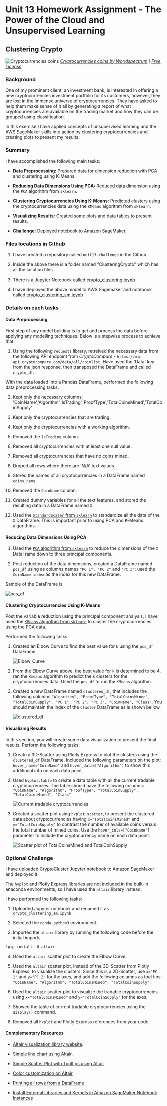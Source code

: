 # Unit 13 Homework Assignment - The Power of the Cloud and Unsupervised Learning

## <b> Clustering Crypto </b>

![Cryptocurrencies coins](ClusteringCrypto/Images/cryptocurrencies-coins.jpg)
_[Cryptocurrencies coins by Worldspectrum](https://www.pexels.com/@worldspectrum?utm_content=attributionCopyText&utm_medium=referral&utm_source=pexels) | [Free License](https://www.pexels.com/photo-license/)_

### <b> Background </b>

One of my prominent client, an investment bank, is interested in offering a new cryptocurrencies investment portfolio for its customers, however, they are lost in the immense universe of cryptocurrencies. They have asked to help them make sense of it all by generating a report of what cryptocurrencies are available on the trading market and how they can be grouped using classification.

In this exercise I have applied concepts of unsupervised learning and the AWS SageMaker skills into action by clustering cryptocurrencies and creating plots to present my results.

### <b> Summary </b>

I have accomplished the following main tasks:

* **[Data Preprocessing](#Data-Preprocessing):** Prepared data for dimension reduction with PCA and clustering using K-Means.

* **[Reducing Data Dimensions Using PCA](#Reducing-Data-Dimensions-Using-PCA):** Reduced data dimension using the `PCA` algorithm from `sklearn`.

* **[Clustering Cryptocurrencies Using K-Means](#Clustering-Cryptocurrencies-Using-K-Means):** Predicted clusters using the cryptocurrencies data using the `KMeans` algorithm from `sklearn`.

* **[Visualizing Results](#Visualizing-Results):** Created some plots and data tables to present results.

* **[Challenge](#Optional-Challenge):** Deployed notebook to Amazon SageMaker.

### <b> Files locations in Github </b>

1. I have created a repository called `unit13-challenge` in the Github.

2. Inside the above there is a folder named "ClusteringCrypto" which has all the solution files

3. There is a Jupyter Notebook called [crypto_clustering.ipynb](Starter_Files/crypto_clustering.ipynb)

4. I have deployed the above model to AWS Sagemaker and notebook called [crypto_clustering_sm.ipynb](Starter_Files/crypto_clustering_sm.ipynb)

### <b> Details on each tasks </b>

#### <b> Data Preprocessing </b>

First step of any model building is to get and process the data before applying any modelling techniques. Below is a stepwise process to achieve that:

1. Using the following `requests` library, retreived the necessary data from the following API endpoint from _CryptoCompare_ - `https://min-api.cryptocompare.com/data/all/coinlist`. Have used the 'Data' key from the json response, then transposed the DataFrame and called `crypto_df`.

With the data loaded into a Pandas DataFrame, performed the following data preprocessing tasks.

2. Kept only the necessary columns: 'CoinName','Algorithm','IsTrading','ProofType','TotalCoinsMined','TotalCoinSupply'
 
3. Kept only the cryptocurrencies that are trading.

4. Kept only the cryptocurrencies with a working algorithm.

5. Removed the `IsTrading` column.

6. Removed all cryptocurrencies with at least one null value.

7. Removed all cryptocurrencies that have no coins mined.

8. Droped all rows where there are 'N/A' text values.

9. Stored the names of all cryptocurrencies in a DataFrame named `coins_name`.

10. Removed the `CoinName` column.

11. Created dummy variables for all the text features, and stored the resulting data in a DataFrame named `X`.

12. Used the [`StandardScaler` from `sklearn`](https://scikit-learn.org/stable/modules/generated/sklearn.preprocessing.StandardScaler.html) to standardize all the data of the `X` DataFrame. This is important prior to using PCA and K-Means algorithms.

#### <b> Reducing Data Dimensions Using PCA </b>

1. Used the [`PCA` algorithm from `sklearn`](https://scikit-learn.org/stable/modules/generated/sklearn.decomposition.PCA.html) to reduce the dimensions of the `X` DataFrame down to three principal components.

2. Post reduction of the data dimensions, created a DataFrame named `pcs_df` using as columns names `"PC 1", "PC 2"` and `"PC 3"`;  used the `CoinName.index` as the index for this new DataFrame.

Sample of the DataFrame is 

   ![pcs_df](ClusteringCrypto/Images/pcs_df.png)

#### <b> Clustering Cryptocurrencies Using K-Means </b>

Post the variable reduction using the principal component analysis, I have used the [`KMeans` algorithm from `sklearn`](https://scikit-learn.org/stable/modules/generated/sklearn.cluster.KMeans.html) to cluster the cryptocurrencies using the PCA data.

Performed the following tasks:

1. Created an Elbow Curve to find the best value for `k` using the `pcs_df` DataFrame.

    ![Elbow_Curve](ClusteringCrypto/Images/Elbow_Curve.png)

2. From the Elbow Curve above, the best value for `k` is determined to be 4, ran the `Kmeans` algorithm to predict the `k` clusters for the cryptocurrencies data. Used the `pcs_df` to run the `KMeans` algorithm.

3. Created a new DataFrame named `clustered_df`, that includes the following columns `"Algorithm", "ProofType", "TotalCoinsMined", "TotalCoinSupply", "PC 1", "PC 2", "PC 3", "CoinName", "Class"`. You should maintain the index of the `cluster` DataFrame as is shown bellow.

    ![clustered_df](ClusteringCrypto/Images/clustered_df.png)

#### <b> Visualizing Results </b>

In this section, you will create some data visualization to present the final results. Perform the following tasks:

1. Create a 3D-Scatter using Plotly Express to plot the clusters using the `clustered_df` DataFrame. Included the following parameters on the plot: `hover_name="CoinName"` and `hover_data=["Algorithm"]` to show this additional info on each data point.

2. Used `hvplot.table` to create a data table with all the current tradable cryptocurrencies. The table should have the following columns: `"CoinName", "Algorithm", "ProofType", "TotalCoinSupply", "TotalCoinsMined", "Class"`

    ![Current tradable cryptocurrencies](ClusteringCrypto/Images/Table_tradeble.png)

3. Created a scatter plot using `hvplot.scatter`, to present the clustered data about cryptocurrencies having `x="TotalCoinsMined"` and `y="TotalCoinSupply"` to contrast the number of available coins versus the total number of mined coins. Use the `hover_cols=["CoinName"]` parameter to include the cryptocurrency name on each data point.

    ![Scatter plot of TotalCoinsMined and TotalCoinSupply](ClusteringCrypto/Images/Scatter_plot.png)

### <b> Optional Challenge </b>

I have uploaded CryptoCluster Jupyter notebook to Amazon SageMaker and deployed it.

The `hvplot` and Plotly Express libraries are not included in the built-in anaconda environments, so I have used the `altair` library instead.

I have performed the following tasks:

1. Uploaded Jupyter notebook and renamed it as `crypto_clustering_sm.ipynb`

2. Selected the `conda_python3` environment.

3. Imported the `altair` library by running the following code before the initial imports.

  ```python
  !pip install -U altair
  ```

4. Used the `altair` scatter plot to create the Elbow Curve.

5. Used the `altair` scatter plot, instead of the 3D-Scatter from Plotly Express, to visualize the clusters. Since this is a 2D-Scatter, use `x="PC 1"` and `y="PC 2"` for the axes, and add the following columns as tool tips: `"CoinName", "Algorithm", "TotalCoinsMined", "TotalCoinSupply"`.

6. Used the `altair` scatter plot to visualize the tradable cryptocurrencies using  `x="TotalCoinsMined"` and `y="TotalCoinSupply"` for the axes.

7. Showed the table of current tradable cryptocurrencies using the `display()` command.

8. Removed all `hvplot` and Plotly Express references from your code.

#### Complementary Resources

* [Altair visualization library website](https://altair-viz.github.io/).

* [Simple line chart using Altair](https://altair-viz.github.io/gallery/simple_line_chart.html).

* [Simple Scatter Plot with Tooltips using Altair](https://altair-viz.github.io/gallery/scatter_tooltips.html)

* [Color customization on Altair](https://github.com/altair-viz/altair/issues/921#issuecomment-395416682)

* [Printing all rows from a DataFrame](https://stackoverflow.com/a/30691921/4325668)

* [Install External Libraries and Kernels in Amazon SageMaker Notebook Instances](https://docs.aws.amazon.com/sagemaker/latest/dg/nbi-add-external.html)
